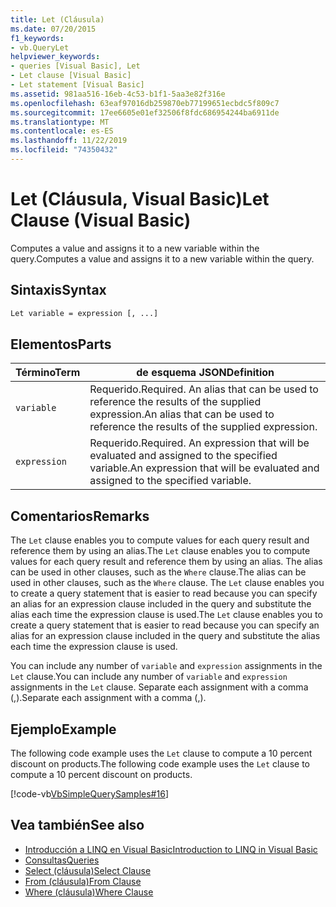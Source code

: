 ```yaml
---
title: Let (Cláusula)
ms.date: 07/20/2015
f1_keywords:
- vb.QueryLet
helpviewer_keywords:
- queries [Visual Basic], Let
- Let clause [Visual Basic]
- Let statement [Visual Basic]
ms.assetid: 981aa516-16eb-4c53-b1f1-5aa3e82f316e
ms.openlocfilehash: 63eaf97016db259870eb77199651ecbdc5f809c7
ms.sourcegitcommit: 17ee6605e01ef32506f8fdc686954244ba6911de
ms.translationtype: MT
ms.contentlocale: es-ES
ms.lasthandoff: 11/22/2019
ms.locfileid: "74350432"
---
```

# <a name="let-clause-visual-basic"></a><span data-ttu-id="538dd-102">Let (Cláusula, Visual Basic)</span><span class="sxs-lookup"><span data-stu-id="538dd-102">Let Clause (Visual Basic)</span></span>
<span data-ttu-id="538dd-103">Computes a value and assigns it to a new variable within the query.</span><span class="sxs-lookup"><span data-stu-id="538dd-103">Computes a value and assigns it to a new variable within the query.</span></span>  
  
## <a name="syntax"></a><span data-ttu-id="538dd-104">Sintaxis</span><span class="sxs-lookup"><span data-stu-id="538dd-104">Syntax</span></span>  
  
```vb  
Let variable = expression [, ...]  
```  
  
## <a name="parts"></a><span data-ttu-id="538dd-105">Elementos</span><span class="sxs-lookup"><span data-stu-id="538dd-105">Parts</span></span>  
  
|<span data-ttu-id="538dd-106">Término</span><span class="sxs-lookup"><span data-stu-id="538dd-106">Term</span></span>|<span data-ttu-id="538dd-107">de esquema JSON</span><span class="sxs-lookup"><span data-stu-id="538dd-107">Definition</span></span>|  
|---|---|  
|`variable`|<span data-ttu-id="538dd-108">Requerido.</span><span class="sxs-lookup"><span data-stu-id="538dd-108">Required.</span></span> <span data-ttu-id="538dd-109">An alias that can be used to reference the results of the supplied expression.</span><span class="sxs-lookup"><span data-stu-id="538dd-109">An alias that can be used to reference the results of the supplied expression.</span></span>|  
|`expression`|<span data-ttu-id="538dd-110">Requerido.</span><span class="sxs-lookup"><span data-stu-id="538dd-110">Required.</span></span> <span data-ttu-id="538dd-111">An expression that will be evaluated and assigned to the specified variable.</span><span class="sxs-lookup"><span data-stu-id="538dd-111">An expression that will be evaluated and assigned to the specified variable.</span></span>|  
  
## <a name="remarks"></a><span data-ttu-id="538dd-112">Comentarios</span><span class="sxs-lookup"><span data-stu-id="538dd-112">Remarks</span></span>  
 <span data-ttu-id="538dd-113">The `Let` clause enables you to compute values for each query result and reference them by using an alias.</span><span class="sxs-lookup"><span data-stu-id="538dd-113">The `Let` clause enables you to compute values for each query result and reference them by using an alias.</span></span> <span data-ttu-id="538dd-114">The alias can be used in other clauses, such as the `Where` clause.</span><span class="sxs-lookup"><span data-stu-id="538dd-114">The alias can be used in other clauses, such as the `Where` clause.</span></span> <span data-ttu-id="538dd-115">The `Let` clause enables you to create a query statement that is easier to read because you can specify an alias for an expression clause included in the query and substitute the alias each time the expression clause is used.</span><span class="sxs-lookup"><span data-stu-id="538dd-115">The `Let` clause enables you to create a query statement that is easier to read because you can specify an alias for an expression clause included in the query and substitute the alias each time the expression clause is used.</span></span>  
  
 <span data-ttu-id="538dd-116">You can include any number of `variable` and `expression` assignments in the `Let` clause.</span><span class="sxs-lookup"><span data-stu-id="538dd-116">You can include any number of `variable` and `expression` assignments in the `Let` clause.</span></span> <span data-ttu-id="538dd-117">Separate each assignment with a comma (,).</span><span class="sxs-lookup"><span data-stu-id="538dd-117">Separate each assignment with a comma (,).</span></span>  
  
## <a name="example"></a><span data-ttu-id="538dd-118">Ejemplo</span><span class="sxs-lookup"><span data-stu-id="538dd-118">Example</span></span>  
 <span data-ttu-id="538dd-119">The following code example uses the `Let` clause to compute a 10 percent discount on products.</span><span class="sxs-lookup"><span data-stu-id="538dd-119">The following code example uses the `Let` clause to compute a 10 percent discount on products.</span></span>  
  
 [!code-vb[VbSimpleQuerySamples#16](~/samples/snippets/visualbasic/VS_Snippets_VBCSharp/VbSimpleQuerySamples/VB/QuerySamples1.vb#16)]  
  
## <a name="see-also"></a><span data-ttu-id="538dd-120">Vea también</span><span class="sxs-lookup"><span data-stu-id="538dd-120">See also</span></span>

- [<span data-ttu-id="538dd-121">Introducción a LINQ en Visual Basic</span><span class="sxs-lookup"><span data-stu-id="538dd-121">Introduction to LINQ in Visual Basic</span></span>](../../../visual-basic/programming-guide/language-features/linq/introduction-to-linq.md)
- [<span data-ttu-id="538dd-122">Consultas</span><span class="sxs-lookup"><span data-stu-id="538dd-122">Queries</span></span>](../../../visual-basic/language-reference/queries/index.md)
- [<span data-ttu-id="538dd-123">Select (cláusula)</span><span class="sxs-lookup"><span data-stu-id="538dd-123">Select Clause</span></span>](../../../visual-basic/language-reference/queries/select-clause.md)
- [<span data-ttu-id="538dd-124">From (cláusula)</span><span class="sxs-lookup"><span data-stu-id="538dd-124">From Clause</span></span>](../../../visual-basic/language-reference/queries/from-clause.md)
- [<span data-ttu-id="538dd-125">Where (cláusula)</span><span class="sxs-lookup"><span data-stu-id="538dd-125">Where Clause</span></span>](../../../visual-basic/language-reference/queries/where-clause.md)
